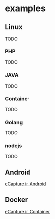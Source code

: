# examples
## Linux
TODO
### PHP
TODO
### JAVA
TODO
### Container
TODO

### Golang
TODO
### nodejs 
TODO

## Android
[eCapture in Android](./android.md)

## Docker
[eCapture in Container](./docker.md)
